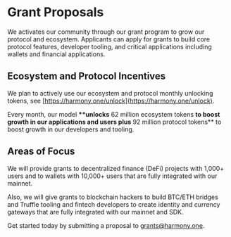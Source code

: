 # Grant Proposals

We activates our community through our grant program to grow our protocol and ecosystem. Applicants can apply for grants to build core protocol features, developer tooling, and critical applications including wallets and financial applications.

## Ecosystem and Protocol Incentives

We plan to actively use our ecosystem and protocol monthly unlocking tokens, see [https://harmony.one/unlock](https://harmony.one/unlock).

Every month, our model **\*\*unlocks** 62 million ecosystem tokens **to boost growth in our applications and users plus** 92 million protocol tokens\*\* to boost growth in our developers and tooling.

## Areas of Focus

We will provide grants to decentralized finance \(DeFi\) projects with 1,000+ users and to wallets with 10,000+ users that are fully integrated with our mainnet.

Also, we will give grants to blockchain hackers to build BTC/ETH bridges and Truffle tooling and fintech developers to create identity and currency gateways that are fully integrated with our mainnet and SDK.

Get started today by submitting a proposal to grants@harmony.one.

